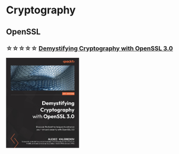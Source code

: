 # Cryptography

## OpenSSL

### ☆☆☆☆☆ [Demystifying Cryptography with OpenSSL 3.0](books/9781800560345.md)
[<img alt="9781800560345" src="covers/9781800560345.jpg" width="200"/>](books/9781800560345.md)
